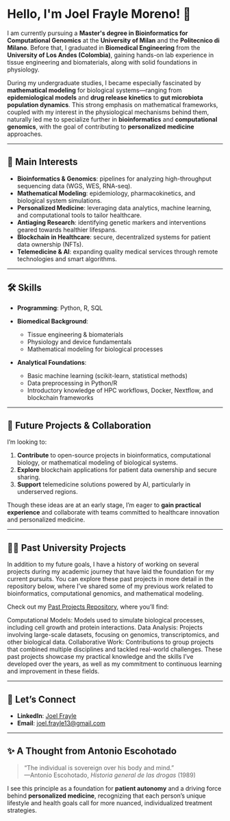 # Hello, I'm Joel Frayle Moreno! 👋

I am currently pursuing a **Master's degree in Bioinformatics for Computational Genomics** at the **University of Milan** and the **Politecnico di Milano**. Before that, I graduated in **Biomedical Engineering** from the **University of Los Andes (Colombia)**, gaining hands-on lab experience in tissue engineering and biomaterials, along with solid foundations in physiology.

During my undergraduate studies, I became especially fascinated by **mathematical modeling** for biological systems—ranging from **epidemiological models** and **drug release kinetics** to **gut microbiota population dynamics**. This strong emphasis on mathematical frameworks, coupled with my interest in the physiological mechanisms behind them, naturally led me to specialize further in **bioinformatics** and **computational genomics**, with the goal of contributing to **personalized medicine** approaches.

---

## 🔎 Main Interests

- **Bioinformatics & Genomics**: pipelines for analyzing high-throughput sequencing data (WGS, WES, RNA-seq).  
- **Mathematical Modeling**: epidemiology, pharmacokinetics, and biological system simulations.  
- **Personalized Medicine**: leveraging data analytics, machine learning, and computational tools to tailor healthcare.  
- **Antiaging Research**: identifying genetic markers and interventions geared towards healthier lifespans.  
- **Blockchain in Healthcare**: secure, decentralized systems for patient data ownership (NFTs).  
- **Telemedicine & AI**: expanding quality medical services through remote technologies and smart algorithms.

---

## 🛠️ Skills

- **Programming**: Python, R, SQL  
- **Biomedical Background**:  
  - Tissue engineering & biomaterials  
  - Physiology and device fundamentals  
  - Mathematical modeling for biological processes  

- **Analytical Foundations**:  
  - Basic machine learning (scikit-learn, statistical methods)  
  - Data preprocessing in Python/R  
  - Introductory knowledge of HPC workflows, Docker, Nextflow, and blockchain frameworks  

---

## 🌱 Future Projects & Collaboration

I’m looking to:

1. **Contribute** to open-source projects in bioinformatics, computational biology, or mathematical modeling of biological systems.  
2. **Explore** blockchain applications for patient data ownership and secure sharing.  
3. **Support** telemedicine solutions powered by AI, particularly in underserved regions.

Though these ideas are at an early stage, I’m eager to **gain practical experience** and collaborate with teams committed to healthcare innovation and personalized medicine.

---
## 🧑‍💻 Past University Projects
In addition to my future goals, I have a history of working on several projects during my academic journey that have laid the foundation for my current pursuits. You can explore these past projects in more detail in the repository below, where I’ve shared some of my previous work related to bioinformatics, computational genomics, and mathematical modeling.

Check out my [Past Projects Repository](https://github.com/JoelFrayle/university_projects), where you’ll find:

Computational Models: Models used to simulate biological processes, including cell growth and protein interactions.
Data Analysis: Projects involving large-scale datasets, focusing on genomics, transcriptomics, and other biological data.
Collaborative Work: Contributions to group projects that combined multiple disciplines and tackled real-world challenges.
These past projects showcase my practical knowledge and the skills I’ve developed over the years, as well as my commitment to continuous learning and improvement in these fields.

---

## 🤝 Let’s Connect

- **LinkedIn**: [Joel Frayle](https://www.linkedin.com/in/joelfrayle/)  
- **Email**: [joel.frayle13@gmail.com](mailto:joel.frayle13@gmail.com)

---

## ✨ A Thought from Antonio Escohotado

> “The individual is sovereign over his body and mind.”  
> —Antonio Escohotado, *Historia general de las drogas* (1989)

I see this principle as a foundation for **patient autonomy** and a driving force behind **personalized medicine**, recognizing that each person’s unique lifestyle and health goals call for more nuanced, individualized treatment strategies.
